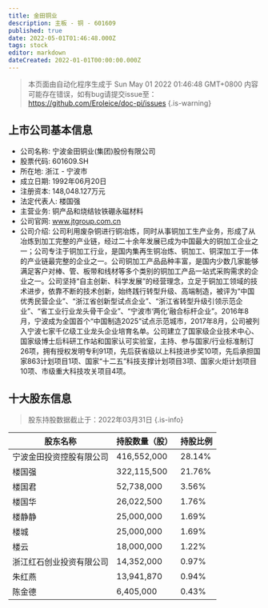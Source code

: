 ```yaml
---
title: 金田铜业
description: 主板 - 铜 - 601609
published: true
date: 2022-05-01T01:46:48.000Z
tags: stock
editor: markdown
dateCreated: 2022-01-01T00:00:00.000Z
---
```


> 本页面由自动化程序生成于 Sun May 01 2022 01:46:48 GMT+0800
> 内容可能存在错误，如有bug请提交issue至：https://github.com/Eroleice/doc-pi/issues
{.is-warning}

## 上市公司基本信息
- 公司名称: 宁波金田铜业(集团)股份有限公司
- 股票代码: 601609.SH
- 所在地: 浙江 - 宁波市
- 成立日期: 1992年06月20日
- 注册资本: 148,048.127万元
- 法定代表人: 楼国强
- 主营业务: 铜产品和烧结钕铁硼永磁材料
- 公司官网: www.jtgroup.com.cn
- 公司介绍: 公司利用废杂铜进行铜冶炼，同时从事铜加工生产业务，形成了从冶炼到加工完整的产业链，经过二十余年发展已成为中国最大的铜加工企业之一；公司专注于铜加工行业，是国内集再生铜冶炼、铜加工、铜深加工于一体的产业链最完整的企业之一。公司铜加工产品品种丰富，是国内少数几家能够满足客户对棒、管、板带和线材等多个类别的铜加工产品一站式采购需求的企业之一。公司坚持“自主创新、科学发展”的经营理念，立足于铜加工领域的技术进步，依靠不断的技术创新，始终践行转型升级、高端制造，被评为“中国优秀民营企业”、“浙江省创新型试点企业”、“浙江省转型升级引领示范企业”、“省工业行业龙头骨干企业”、“宁波市‘两化’融合标杆企业”。2016年8月，宁波成为全国首个“中国制造2025”试点示范城市，2017年8月，公司被列入宁波七家千亿级工业龙头企业培育名单。公司建立了国家级企业技术中心、国家级博士后科研工作站和国家认可实验室，主持、参与国家/行业标准制订26项，拥有授权发明专利91项，先后获省级以上科技进步奖10项，先后承担国家863计划项目1项、国家“十二五”科技支撑计划项目3项、国家火炬计划项目10项、市级重大科技攻关项目4项。


## 十大股东信息
> 股东持股数据截止于：2022年03月31日
{.is-info}

| 股东名称 | 持股数量（股） | 持股比例 |
| --- | --- | --- |
| 宁波金田投资控股有限公司 | 416,552,000 | 28.14% |
| 楼国强 | 322,115,500 | 21.76% |
| 楼国君 | 52,738,000 | 3.56% |
| 楼国华 | 26,022,500 | 1.76% |
| 楼静静 | 25,000,000 | 1.69% |
| 楼城 | 25,000,000 | 1.69% |
| 楼云 | 18,000,000 | 1.22% |
| 浙江红石创业投资有限公司 | 14,352,000 | 0.97% |
| 朱红燕 | 13,941,870 | 0.94% |
| 陈金德 | 6,405,000 | 0.43% |




